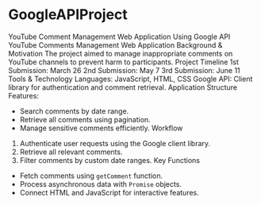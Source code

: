 # GoogleAPIProject
YouTube Comment Management Web Application Using Google API
YouTube Comments Management Web Application
Background & Motivation
The project aimed to manage inappropriate comments on YouTube channels to prevent harm to participants.
Project Timeline
1st Submission: March 26
2nd Submission: May 7
3rd Submission: June 11
Tools & Technology
Languages: JavaScript, HTML, CSS
Google API: Client library for authentication and comment retrieval.
Application Structure
Features:
- Search comments by date range.
- Retrieve all comments using pagination.
- Manage sensitive comments efficiently.
Workflow
1. Authenticate user requests using the Google client library.
2. Retrieve all relevant comments.
3. Filter comments by custom date ranges.
Key Functions
- Fetch comments using `getComment` function.
- Process asynchronous data with `Promise` objects.
- Connect HTML and JavaScript for interactive features.
